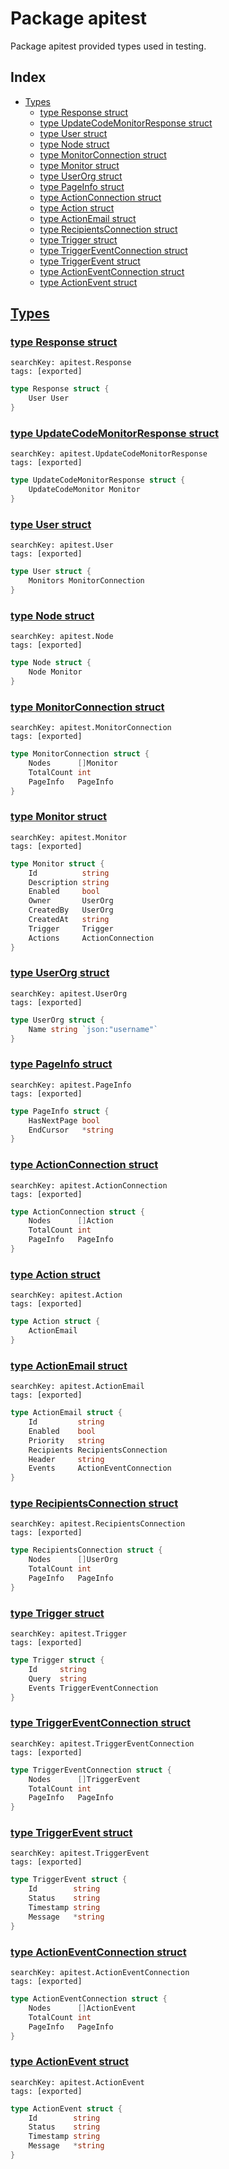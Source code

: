 # Package apitest

Package apitest provided types used in testing. 

## Index

* [Types](#type)
    * [type Response struct](#Response)
    * [type UpdateCodeMonitorResponse struct](#UpdateCodeMonitorResponse)
    * [type User struct](#User)
    * [type Node struct](#Node)
    * [type MonitorConnection struct](#MonitorConnection)
    * [type Monitor struct](#Monitor)
    * [type UserOrg struct](#UserOrg)
    * [type PageInfo struct](#PageInfo)
    * [type ActionConnection struct](#ActionConnection)
    * [type Action struct](#Action)
    * [type ActionEmail struct](#ActionEmail)
    * [type RecipientsConnection struct](#RecipientsConnection)
    * [type Trigger struct](#Trigger)
    * [type TriggerEventConnection struct](#TriggerEventConnection)
    * [type TriggerEvent struct](#TriggerEvent)
    * [type ActionEventConnection struct](#ActionEventConnection)
    * [type ActionEvent struct](#ActionEvent)


## <a id="type" href="#type">Types</a>

### <a id="Response" href="#Response">type Response struct</a>

```
searchKey: apitest.Response
tags: [exported]
```

```Go
type Response struct {
	User User
}
```

### <a id="UpdateCodeMonitorResponse" href="#UpdateCodeMonitorResponse">type UpdateCodeMonitorResponse struct</a>

```
searchKey: apitest.UpdateCodeMonitorResponse
tags: [exported]
```

```Go
type UpdateCodeMonitorResponse struct {
	UpdateCodeMonitor Monitor
}
```

### <a id="User" href="#User">type User struct</a>

```
searchKey: apitest.User
tags: [exported]
```

```Go
type User struct {
	Monitors MonitorConnection
}
```

### <a id="Node" href="#Node">type Node struct</a>

```
searchKey: apitest.Node
tags: [exported]
```

```Go
type Node struct {
	Node Monitor
}
```

### <a id="MonitorConnection" href="#MonitorConnection">type MonitorConnection struct</a>

```
searchKey: apitest.MonitorConnection
tags: [exported]
```

```Go
type MonitorConnection struct {
	Nodes      []Monitor
	TotalCount int
	PageInfo   PageInfo
}
```

### <a id="Monitor" href="#Monitor">type Monitor struct</a>

```
searchKey: apitest.Monitor
tags: [exported]
```

```Go
type Monitor struct {
	Id          string
	Description string
	Enabled     bool
	Owner       UserOrg
	CreatedBy   UserOrg
	CreatedAt   string
	Trigger     Trigger
	Actions     ActionConnection
}
```

### <a id="UserOrg" href="#UserOrg">type UserOrg struct</a>

```
searchKey: apitest.UserOrg
tags: [exported]
```

```Go
type UserOrg struct {
	Name string `json:"username"`
}
```

### <a id="PageInfo" href="#PageInfo">type PageInfo struct</a>

```
searchKey: apitest.PageInfo
tags: [exported]
```

```Go
type PageInfo struct {
	HasNextPage bool
	EndCursor   *string
}
```

### <a id="ActionConnection" href="#ActionConnection">type ActionConnection struct</a>

```
searchKey: apitest.ActionConnection
tags: [exported]
```

```Go
type ActionConnection struct {
	Nodes      []Action
	TotalCount int
	PageInfo   PageInfo
}
```

### <a id="Action" href="#Action">type Action struct</a>

```
searchKey: apitest.Action
tags: [exported]
```

```Go
type Action struct {
	ActionEmail
}
```

### <a id="ActionEmail" href="#ActionEmail">type ActionEmail struct</a>

```
searchKey: apitest.ActionEmail
tags: [exported]
```

```Go
type ActionEmail struct {
	Id         string
	Enabled    bool
	Priority   string
	Recipients RecipientsConnection
	Header     string
	Events     ActionEventConnection
}
```

### <a id="RecipientsConnection" href="#RecipientsConnection">type RecipientsConnection struct</a>

```
searchKey: apitest.RecipientsConnection
tags: [exported]
```

```Go
type RecipientsConnection struct {
	Nodes      []UserOrg
	TotalCount int
	PageInfo   PageInfo
}
```

### <a id="Trigger" href="#Trigger">type Trigger struct</a>

```
searchKey: apitest.Trigger
tags: [exported]
```

```Go
type Trigger struct {
	Id     string
	Query  string
	Events TriggerEventConnection
}
```

### <a id="TriggerEventConnection" href="#TriggerEventConnection">type TriggerEventConnection struct</a>

```
searchKey: apitest.TriggerEventConnection
tags: [exported]
```

```Go
type TriggerEventConnection struct {
	Nodes      []TriggerEvent
	TotalCount int
	PageInfo   PageInfo
}
```

### <a id="TriggerEvent" href="#TriggerEvent">type TriggerEvent struct</a>

```
searchKey: apitest.TriggerEvent
tags: [exported]
```

```Go
type TriggerEvent struct {
	Id        string
	Status    string
	Timestamp string
	Message   *string
}
```

### <a id="ActionEventConnection" href="#ActionEventConnection">type ActionEventConnection struct</a>

```
searchKey: apitest.ActionEventConnection
tags: [exported]
```

```Go
type ActionEventConnection struct {
	Nodes      []ActionEvent
	TotalCount int
	PageInfo   PageInfo
}
```

### <a id="ActionEvent" href="#ActionEvent">type ActionEvent struct</a>

```
searchKey: apitest.ActionEvent
tags: [exported]
```

```Go
type ActionEvent struct {
	Id        string
	Status    string
	Timestamp string
	Message   *string
}
```

